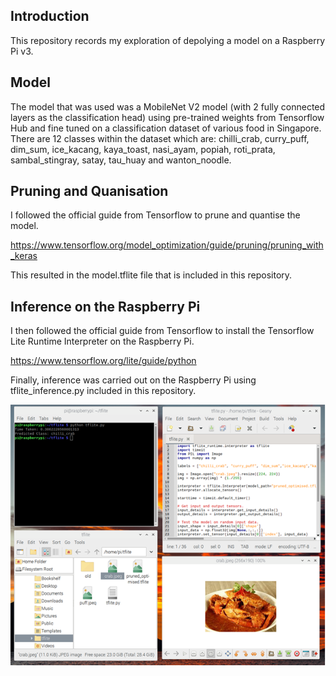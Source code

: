 ## Introduction

This repository records my exploration of depolying a model on a Raspberry Pi v3.

## Model

The model that was used was a MobileNet V2 model (with 2 fully connected layers as the classification head) using pre-trained weights from Tensorflow Hub and fine tuned on a classification dataset of various food in Singapore. There are 12 classes within the dataset which are: chilli_crab, curry_puff, dim_sum, ice_kacang, kaya_toast, nasi_ayam, popiah, roti_prata, sambal_stingray, satay, tau_huay and wanton_noodle.

## Pruning and Quanisation

I followed the official guide from Tensorflow to prune and quantise the model. 

https://www.tensorflow.org/model_optimization/guide/pruning/pruning_with_keras

This resulted in the model.tflite file that is included in this repository.

## Inference on the Raspberry Pi

I then followed the official guide from Tensorflow to install the Tensorflow Lite Runtime Interpreter on the Raspberry Pi.

https://www.tensorflow.org/lite/guide/python

Finally, inference was carried out on the Raspberry Pi using tflite_inference.py included in this repository.

![Depolyment of Tensorflow Lite Model on Raspberry Pi](tflite.png)